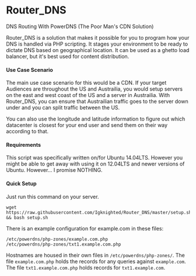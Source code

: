 # Router_DNS
DNS Routing With PowerDNS (The Poor Man's CDN Solution)

Router_DNS is a solution that makes it possible for you to program how your DNS is handled via PHP scripting. It stages your environment to be ready to dictate DNS based on geographical location. It can be used as a ghetto load balancer, but it's best used for content distribution.

#### Use Case Scenario
The main use case scenario for this would be a CDN. If your target Audiences are throughout the US and Austrailia, you would setup servers on the east and west coast of the US and a server in Austrailia. With Router_DNS, you can ensure that Austrailian traffic goes to the server down under and you can split traffic between the US.

You can also use the longitude and latitude information to figure out which datacenter is closest for your end user and send them on their way according to that.  

#### Requirements
This script was specifically written on/for Ubuntu 14.04LTS. However you might be able to get away with using it on 12.04LTS and newer versions of Ubuntu. However... I promise NOTHING.

#### Quick Setup
Just run this command on your server.
```
wget https://raw.githubusercontent.com/Igknighted/Router_DNS/master/setup.sh && bash setup.sh
```

There is an example configuration for example.com in these files:
```
/etc/powerdns/php-zones/example.com.php
/etc/powerdns/php-zones/txt1.example.com.php
```

Hostnames are housed in their own files in `/etc/powerdns/php-zones/`. The file `example.com.php` holds the records for any queries against `example.com`. The file `txt1.example.com.php` holds records for `txt1.example.com`.
